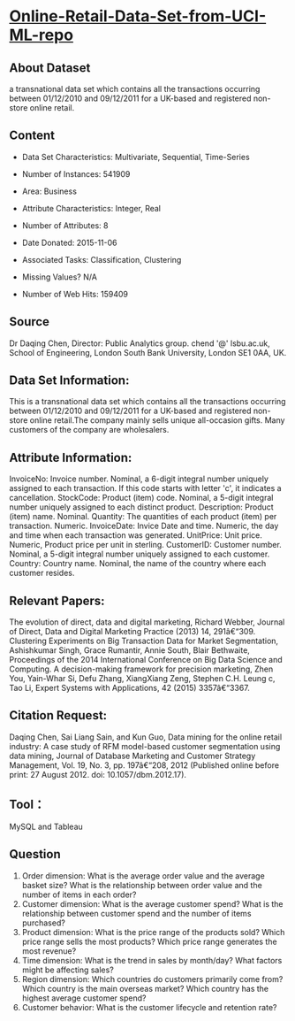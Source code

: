 # [Online-Retail-Data-Set-from-UCI-ML-repo](https://archive.ics.uci.edu/ml/datasets/online+retail#)


## About Dataset
a transnational data set which contains all the transactions occurring between 01/12/2010 and 09/12/2011 for a UK-based and registered non-store online retail.

## Content
* Data Set Characteristics: Multivariate, Sequential, Time-Series

* Number of Instances: 541909

* Area: Business

* Attribute Characteristics: Integer, Real

* Number of Attributes: 8

* Date Donated: 2015-11-06

* Associated Tasks: Classification, Clustering

* Missing Values? N/A

* Number of Web Hits: 159409

## Source
Dr Daqing Chen, Director: Public Analytics group. chend '@' lsbu.ac.uk, School of Engineering, London South Bank University, London SE1 0AA, UK.

## Data Set Information:
This is a transnational data set which contains all the transactions occurring between 01/12/2010 and 09/12/2011 for a UK-based and registered non-store online retail.The company mainly sells unique all-occasion gifts. Many customers of the company are wholesalers.

## Attribute Information:
InvoiceNo: Invoice number. Nominal, a 6-digit integral number uniquely assigned to each transaction. If this code starts with letter 'c', it indicates a cancellation.
StockCode: Product (item) code. Nominal, a 5-digit integral number uniquely assigned to each distinct product.
Description: Product (item) name. Nominal.
Quantity: The quantities of each product (item) per transaction. Numeric.
InvoiceDate: Invice Date and time. Numeric, the day and time when each transaction was generated.
UnitPrice: Unit price. Numeric, Product price per unit in sterling.
CustomerID: Customer number. Nominal, a 5-digit integral number uniquely assigned to each customer.
Country: Country name. Nominal, the name of the country where each customer resides.

## Relevant Papers:
The evolution of direct, data and digital marketing, Richard Webber, Journal of Direct, Data and Digital Marketing Practice (2013) 14, 291â€“309.
Clustering Experiments on Big Transaction Data for Market Segmentation,
Ashishkumar Singh, Grace Rumantir, Annie South, Blair Bethwaite, Proceedings of the 2014 International Conference on Big Data Science and Computing.
A decision-making framework for precision marketing, Zhen You, Yain-Whar Si, Defu Zhang, XiangXiang Zeng, Stephen C.H. Leung c, Tao Li, Expert Systems with Applications, 42 (2015) 3357â€“3367.

## Citation Request:
Daqing Chen, Sai Liang Sain, and Kun Guo, Data mining for the online retail industry: A case study of RFM model-based customer segmentation using data mining, Journal of Database Marketing and Customer Strategy Management, Vol. 19, No. 3, pp. 197â€“208, 2012 (Published online before print: 27 August 2012. doi: 10.1057/dbm.2012.17).

## Tool：
MySQL and Tableau

## Question
1. Order dimension: What is the average order value and the average basket size? What is the relationship between order value and the number of items in each order?
2. Customer dimension: What is the average customer spend? What is the relationship between customer spend and the number of items purchased?
3. Product dimension: What is the price range of the products sold? Which price range sells the most products? Which price range generates the most revenue?
4. Time dimension: What is the trend in sales by month/day? What factors might be affecting sales?
5. Region dimension: Which countries do customers primarily come from? Which country is the main overseas market? Which country has the highest average customer spend?
6. Customer behavior: What is the customer lifecycle and retention rate?
